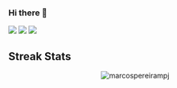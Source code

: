 ### Hi there 👋


<p align="left">
  <a href="mailto:marcospereira.mpj@gmail.com" alt="Gmail">
  <img src="https://img.shields.io/badge/-Gmail-FF0000?style=flat-square&labelColor=FF0000&logo=gmail&logoColor=white&link=marcospereira.mpj@gmail.com" /></a>

  <a href="https://www.linkedin.com/in/marcospereirampj/" alt="Linkedin">
  <img src="https://img.shields.io/badge/-Linkedin-0e76a8?style=flat-square&logo=Linkedin&logoColor=white&link=https://www.linkedin.com/in/marcospereirampj/" /></a>

  <a href="https://stackoverflow.com/users/4913645/marcos-pereira-j%c3%banior" alt="Stackoverflow">
  <img src="https://img.shields.io/badge/Stack_Overflow-FE7A16?style=flat-square&logo=stack-overflow&logoColor=white&link=https://stackoverflow.com/users/4913645/marcos-pereira-j%c3%banior"/>   </a>
</p>


## Streak Stats

<p align="center"><img src="https://github-readme-streak-stats.herokuapp.com/?user=marcospereirampj&theme=algolia" alt="marcospereirampj" /></p>

<!--
**marcospereirampj/marcospereirampj** is a ✨ _special_ ✨ repository because its `README.md` (this file) appears on your GitHub profile.

Here are some ideas to get you started:

- 🔭 I’m currently working on ...
- 🌱 I’m currently learning ...
- 👯 I’m looking to collaborate on ...
- 🤔 I’m looking for help with ...
- 💬 Ask me about ...
- 📫 How to reach me: ...
- 😄 Pronouns: ...
- ⚡ Fun fact: ...
-->
